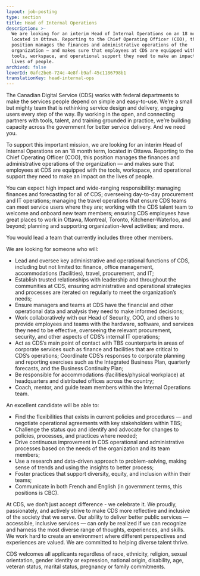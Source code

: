 ```yaml
---
layout: job-posting
type: section
title: Head of Internal Operations
description: >-
  We are looking for an interim Head of Internal Operations on an 18 month term,
  located in Ottawa. Reporting to the Chief Operating Officer (COO), this
  position manages the finances and administrative operations of the
  organization — and makes sure that employees at CDS are equipped with the
  tools, workspace, and operational support they need to make an impact on the
  lives of people.
archived: false
leverId: 0afc2be6-724c-4e8f-b9af-45c1186798b1
translationKey: head-internal-ops
---
```

The Canadian Digital Service (CDS) works with federal departments to make the services people depend on simple and easy-to-use. We’re a small but mighty team that is rethinking service design and delivery, engaging users every step of the way. By working in the open, and connecting partners with tools, talent, and training grounded in practice, we’re building capacity across the government for better service delivery. And we need you.

To support this important mission, we are looking for an interim Head of Internal Operations on an 18 month term, located in Ottawa. Reporting to the Chief Operating Officer (COO), this position manages the finances and administrative operations of the organization — and makes sure that employees at CDS are equipped with the tools, workspace, and operational support they need to make an impact on the lives of people.

You can expect high impact and wide-ranging responsibility: managing finances and forecasting for all of CDS; overseeing day-to-day procurement and IT operations; managing the travel operations that ensure CDS teams can meet service users where they are; working with the CDS talent team to welcome and onboard new team members; ensuring CDS employees have great places to work in Ottawa, Montreal, Toronto, Kitchener-Waterloo, and beyond; planning and supporting organization-level activities; and more. 

You would lead a team that currently includes three other members.

We are looking for someone who will:

* Lead and oversee key administrative and operational functions of CDS, including but not limited to: finance, office management, accommodations (facilities), travel, procurement, and IT;
* Establish trusted relationships with leadership and throughout the communities at CDS, ensuring administrative and operational strategies and processes are iterated on regularly to meet the organization’s needs;
* Ensure managers and teams at CDS have the financial and other operational data and analysis they need to make informed decisions;
* Work collaboratively with our Head of Security, COO, and others to provide employees and teams with the hardware, software, and services they need to be effective, overseeing the relevant procurement, security, and other aspects of CDS’s internal IT operations;
* Act as CDS’s main point of contact with TBS counterparts in areas of corporate services such as finance and facilities that are critical to CDS’s operations;
Coordinate CDS’s responses to corporate planning and reporting exercises such as the Integrated Business Plan, quarterly forecasts, and the Business Continuity Plan;
* Be responsible for accommodations (facilities/physical workplace) at headquarters and distributed offices across the country;
* Coach, mentor, and guide team members within the Internal Operations team.

An excellent candidate will be able to:

* Find the flexibilities that exists in current policies and procedures — and negotiate operational agreements with key stakeholders within TBS;
* Challenge the status quo and identify and advocate for changes to policies, processes, and practices where needed;
* Drive continuous improvement in CDS operational and administrative processes based on the needs of the organization and its team members;
* Use a research and data-driven approach to problem-solving, making sense of trends and using the insights to better process;
* Foster practices that support diversity, equity, and inclusion within their teams;
* Communicate in both French and English (in government terms, this positions is CBC).

At CDS, we don’t just accept difference - we celebrate it. We proudly, passionately, and actively strive to make CDS more reflective and inclusive of the society that we serve. Our ability to deliver better public services — accessible, inclusive services — can only be realized if we can recognize and harness the most diverse range of thoughts, experiences, and skills. We work hard to create an environment where different perspectives and experiences are valued. We are committed to helping diverse talent thrive.

CDS welcomes all applicants regardless of race, ethnicity, religion, sexual orientation, gender identity or expression, national origin, disability, age, veteran status, marital status, pregnancy or family commitments.
